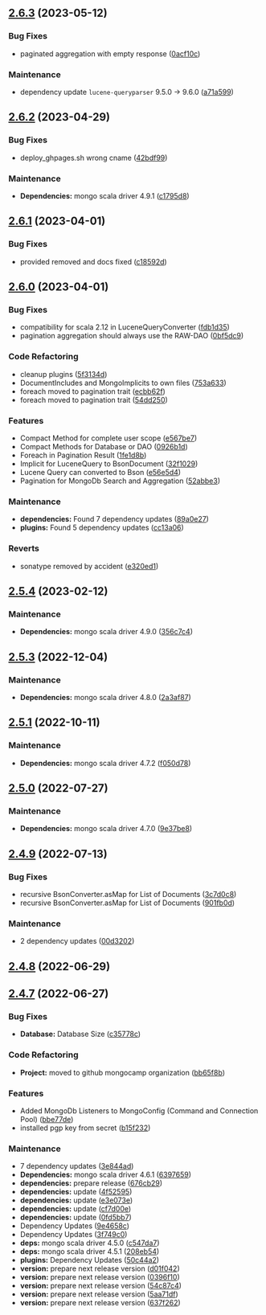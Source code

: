 ## [2.6.3]() (2023-05-12)


### Bug Fixes

* paginated aggregation with empty response ([0acf10c](https://github.com/MongoCamp/mongodb-driver/commit/0acf10cc1089da7f7f9411dfc44972609c3cab8e))


### Maintenance

* dependency update `lucene-queryparser` 9.5.0 -> 9.6.0 ([a71a599](https://github.com/MongoCamp/mongodb-driver/commit/a71a599071ae889a5df5f3b5ab5c254c7b29e0bf))

## [2.6.2]() (2023-04-29)


### Bug Fixes

* deploy_ghpages.sh wrong cname ([42bdf99](https://github.com/MongoCamp/mongodb-driver/commit/42bdf994c25940e717662d2b3671acd53fa6c797))


### Maintenance

* **Dependencies:** mongo scala driver 4.9.1 ([c1795d8](https://github.com/MongoCamp/mongodb-driver/commit/c1795d8374941ebc7ae4b91d12dd092e1651e4ef))

## [2.6.1]() (2023-04-01)


### Bug Fixes

* provided removed and docs fixed ([c18592d](https://github.com/MongoCamp/mongodb-driver/commit/c18592da3a53a5bf6098df03e6198c44334262c4))

## [2.6.0]() (2023-04-01)


### Bug Fixes

* compatibility for scala 2.12 in LuceneQueryConverter ([fdb1d35](https://github.com/MongoCamp/mongodb-driver/commit/fdb1d35e71c217b7b7cdaf25871e75e71a656b6c))
* pagination aggregation should always use the RAW-DAO ([0bf5dc9](https://github.com/MongoCamp/mongodb-driver/commit/0bf5dc9e52b3e281d6b3f2617d679db786c5a82c))


### Code Refactoring

* cleanup plugins ([5f3134d](https://github.com/MongoCamp/mongodb-driver/commit/5f3134da4d62ecd56335bbcc664e89c0f0137812))
* DocumentIncludes and MongoImplicits to own files ([753a633](https://github.com/MongoCamp/mongodb-driver/commit/753a63381dea71a92fa696aaa28f849580069af6))
* foreach moved to pagination trait ([ecbb62f](https://github.com/MongoCamp/mongodb-driver/commit/ecbb62f4a4a1f8b6fd1f4c1ee82dd56099567d79))
* foreach moved to pagination trait ([54dd250](https://github.com/MongoCamp/mongodb-driver/commit/54dd25072f7fb4091400a600129299e68908589c))


### Features

* Compact Method for complete user scope ([e567be7](https://github.com/MongoCamp/mongodb-driver/commit/e567be7fe2666d85ef8b96f98868a6f4844a6fe0))
* Compact Methods for Database or DAO ([0926b1d](https://github.com/MongoCamp/mongodb-driver/commit/0926b1da0ba3d80f0be1bb996fc18ff18a9db535))
* Foreach in Pagination Result ([1fe1d8b](https://github.com/MongoCamp/mongodb-driver/commit/1fe1d8ba31f34e13df2afc3d1c3c9ae1f6b034ea))
* Implicit for LuceneQuery to BsonDocument ([32f1029](https://github.com/MongoCamp/mongodb-driver/commit/32f10294baa8ef73bff2e26247f07e4639340ff3))
* Lucene Query can converted to Bson ([e56e5d4](https://github.com/MongoCamp/mongodb-driver/commit/e56e5d416535b21a4d2c92932db82b488a4321af))
* Pagination for MongoDb Search and Aggregation ([52abbe3](https://github.com/MongoCamp/mongodb-driver/commit/52abbe3f8b34a434e88b889b9f19a595037936ff))


### Maintenance

* **dependencies:** Found 7 dependency updates ([89a0e27](https://github.com/MongoCamp/mongodb-driver/commit/89a0e272072b8f9dfeefb920627a048091e08ca1))
* **plugins:** Found 5 dependency updates ([cc13a06](https://github.com/MongoCamp/mongodb-driver/commit/cc13a06bdb495cfa2518b44d21058928b32fac6a))


### Reverts

* sonatype removed by accident ([e320ed1](https://github.com/MongoCamp/mongodb-driver/commit/e320ed1eef7bb9ffad5234743f882f65ee1bf3dc))

## [2.5.4]() (2023-02-12)


### Maintenance

* **Dependencies:** mongo scala driver 4.9.0 ([356c7c4](https://github.com/MongoCamp/mongodb-driver/commit/356c7c42291ca7d3f7a7ad69a60dfac3493dbc9f))

## [2.5.3]() (2022-12-04)


### Maintenance

* **Dependencies:** mongo scala driver 4.8.0 ([2a3af87](https://github.com/MongoCamp/mongodb-driver/commit/2a3af879df3229fe44aca7dd92c6faefccdfa118))

## [2.5.1]() (2022-10-11)


### Maintenance

* **Dependencies:** mongo scala driver 4.7.2 ([f050d78](https://github.com/MongoCamp/mongodb-driver/commit/f050d78ac16e6cfbbf52c067a3eacd8091965bbb))

## [2.5.0]() (2022-07-27)


### Maintenance

* **Dependencies:** mongo scala driver 4.7.0 ([9e37be8](https://github.com/MongoCamp/mongodb-driver/commit/9e37be88878bfb27d1ba092a45fbb19c63e431e6))

## [2.4.9]() (2022-07-13)


### Bug Fixes

* recursive BsonConverter.asMap for List of Documents ([3c7d0c8](https://github.com/MongoCamp/mongodb-driver/commit/3c7d0c87096f0342936d38dd0e2fbd0c0bf64785))
* recursive BsonConverter.asMap for List of Documents ([901fb0d](https://github.com/MongoCamp/mongodb-driver/commit/901fb0d6670feb31697cd25b7b5eb326b2ac5695))


### Maintenance

* 2 dependency updates ([00d3202](https://github.com/MongoCamp/mongodb-driver/commit/00d3202c8d5449d54ce4d1d3b0f4a3b8ad28f045))

## [2.4.8]() (2022-06-29)

## [2.4.7]() (2022-06-27)


### Bug Fixes

* **Database:** Database Size ([c35778c](https://github.com/MongoCamp/mongodb-driver/commit/c35778c8e3cff94d0759a62c9400342e154c9c9d))


### Code Refactoring

* **Project:** moved to github mongocamp organization ([bb65f8b](https://github.com/MongoCamp/mongodb-driver/commit/bb65f8b87e6c77bd5976a1828595366e3e3953d2))


### Features

* Added MongoDb Listeners to MongoConfig (Command and Connection Pool) ([bbe77de](https://github.com/MongoCamp/mongodb-driver/commit/bbe77de2e7151ac3c00a38f38c3ed29c1da06388))
* installed pgp key from secret ([b15f232](https://github.com/MongoCamp/mongodb-driver/commit/b15f23295e831b498aec0b132dedcdbbcfd2d05b))


### Maintenance

* 7 dependency updates ([3e844ad](https://github.com/MongoCamp/mongodb-driver/commit/3e844ad65aeada7abc30cad8fa92e98a3882be59))
* **Dependencies:** mongo scala driver 4.6.1 ([6397659](https://github.com/MongoCamp/mongodb-driver/commit/63976595197ed9a75932803429347dd25666af86))
* **dependencies:** prepare release ([676cb29](https://github.com/MongoCamp/mongodb-driver/commit/676cb2964c5f11d42e1b08315e7fa538a7f5cf11))
* **dependencies:** update ([4f52595](https://github.com/MongoCamp/mongodb-driver/commit/4f52595ec2d99430669b0b032914f55f83c14abd))
* **dependencies:** update ([e3e073e](https://github.com/MongoCamp/mongodb-driver/commit/e3e073e28c497627df0d5da62235862f5ef600bc))
* **dependencies:** update ([cf7d00e](https://github.com/MongoCamp/mongodb-driver/commit/cf7d00e4991f5d6f453dc73ea8b05d9451a329c0))
* **dependencies:** update ([0fd5bb7](https://github.com/MongoCamp/mongodb-driver/commit/0fd5bb71aedacda535538c579891cff79efc27c9))
* Dependency Updates ([9e4658c](https://github.com/MongoCamp/mongodb-driver/commit/9e4658c210a1bbd869b5ff294e89349951eb1e23))
* Dependency Updates ([3f749c0](https://github.com/MongoCamp/mongodb-driver/commit/3f749c05300b23eaf48588966aec7a926f3c4f1c))
* **deps:** mongo scala driver 4.5.0 ([c547da7](https://github.com/MongoCamp/mongodb-driver/commit/c547da7bb78e60013ead92c814d5ef4646c5e76b))
* **deps:** mongo scala driver 4.5.1 ([208eb54](https://github.com/MongoCamp/mongodb-driver/commit/208eb54b58c616e19d515df18cfbf27bcdbe3b0a))
* **plugins:** Dependency Updates ([50c44a2](https://github.com/MongoCamp/mongodb-driver/commit/50c44a255a53721ea7dad36336b959290cb6c4e7))
* **version:** prepare next release version ([d01f042](https://github.com/MongoCamp/mongodb-driver/commit/d01f042043ac745320b01316f1493565acdcf2b2))
* **version:** prepare next release version ([0396f10](https://github.com/MongoCamp/mongodb-driver/commit/0396f1058a589836e09addf3a3648891929ecded))
* **version:** prepare next release version ([54c87c4](https://github.com/MongoCamp/mongodb-driver/commit/54c87c4f25ca2f77757f352df44cb6f4aca68314))
* **version:** prepare next release version ([5aa71df](https://github.com/MongoCamp/mongodb-driver/commit/5aa71df7fc3e875d48f950787c93024020a6d3e0))
* **version:** prepare next release version ([637f262](https://github.com/MongoCamp/mongodb-driver/commit/637f2629256785e754047e605f47cb5abc148f8d))

